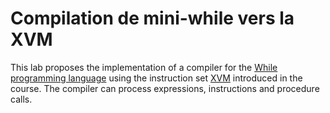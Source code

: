 # Compilation de mini-while vers la XVM

This lab proposes the implementation of a compiler for the [While programming language](https://lrlucena.github.io/whilelang/) using the instruction set [XVM](https://www.enseignement.polytechnique.fr/informatique/INF371/xvm/) introduced in the course. The compiler can process expressions, instructions and procedure calls.